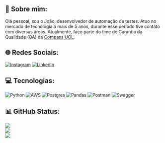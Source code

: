 ## 💫 Sobre mim:
Olá pessoal, sou o João, desenvolvedor de automação de testes. Atuo no mercado de tecnologia a mais de 5 anos, durante esse período tive contato com diversas áreas. Atualmente, faço parte do time de Garantia da Qualidade (QA) da [Compass UOL](https://compass.uol/pt/home/?utm_source=google-ads&utm_medium=ppc&utm_campaign=compasso-uol-institucional&utm_term=compass%20uol&gclid=Cj0KCQiA14WdBhD8ARIsANao07gQJOIkrIEL3gjK-YKiqUlisiXy9uoGkkx2GwxGszw_fwXr8mS9dkEaAgwwEALw_wcB).


## 🌐 Redes Sociais:
[![Instagram](https://img.shields.io/badge/Instagram-%23E4405F.svg?logo=Instagram&logoColor=white)](https://www.instagram.com/motajv_/) [![LinkedIn](https://img.shields.io/badge/LinkedIn-%230077B5.svg?logo=linkedin&logoColor=white)](https://www.linkedin.com/in/jo%C3%A3o-victor-lima-mota-b08937186/) 

## 💻 Tecnologias:
![Python](https://img.shields.io/badge/python-3670A0?style=flat&logo=python&logoColor=ffdd54) ![AWS](https://img.shields.io/badge/AWS-%23FF9900.svg?style=flat&logo=amazon-aws&logoColor=white) ![Postgres](https://img.shields.io/badge/postgres-%23316192.svg?style=flat&logo=postgresql&logoColor=white) ![Pandas](https://img.shields.io/badge/pandas-%23150458.svg?style=flat&logo=pandas&logoColor=white) ![Postman](https://img.shields.io/badge/Postman-FF6C37?style=flat&logo=postman&logoColor=white) ![Swagger](https://img.shields.io/badge/-Swagger-%23Clojure?style=flat&logo=swagger&logoColor=white)
## 📊 GitHub Status:
![](https://github-readme-stats.vercel.app/api?username=motajv&theme=great-gatsby&hide_border=false&include_all_commits=false&count_private=false)<br/>
![](https://github-readme-streak-stats.herokuapp.com/?user=motajv&theme=great-gatsby&hide_border=false)<br/>
![](https://github-readme-stats.vercel.app/api/top-langs/?username=motajv&theme=great-gatsby&hide_border=false&include_all_commits=false&count_private=false&layout=compact)

<!-- Proudly created with GPRM ( https://gprm.itsvg.in ) -->
